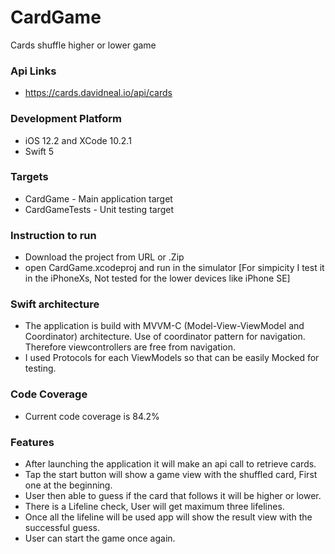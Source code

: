 # CardGame
Cards shuffle higher or lower game

### Api Links
- https://cards.davidneal.io/api/cards

### Development Platform
- iOS 12.2 and XCode 10.2.1
- Swift 5

### Targets
- CardGame - Main application target
- CardGameTests - Unit testing target

### Instruction to run
- Download the project from URL or .Zip
- open CardGame.xcodeproj and run in the simulator
[For simpicity I test it in the iPhoneXs, Not tested for the lower devices like iPhone SE]

### Swift architecture
- The application is build with MVVM-C (Model-View-ViewModel and Coordinator) architecture. Use of coordinator pattern for navigation. Therefore viewcontrollers are free from navigation. 
- I used Protocols for each ViewModels so that can be easily Mocked for testing.

### Code Coverage
- Current code coverage is 84.2%

### Features
- After launching the application it will make an api call to retrieve cards.
- Tap the start button will show a game view with the shuffled card, First one at the beginning.
- User then able to guess if the card that follows it will be higher or lower.
- There is a Lifeline check, User will get maximum three lifelines.
- Once all the lifeline will be used app will show the result view with the successful guess.
- User can start the game once again.
